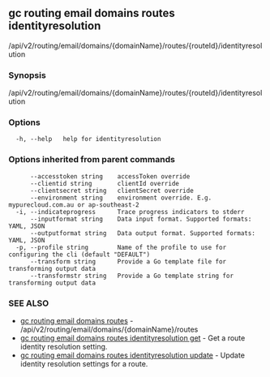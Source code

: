 ## gc routing email domains routes identityresolution

/api/v2/routing/email/domains/{domainName}/routes/{routeId}/identityresolution

### Synopsis

/api/v2/routing/email/domains/{domainName}/routes/{routeId}/identityresolution

### Options

```
  -h, --help   help for identityresolution
```

### Options inherited from parent commands

```
      --accesstoken string    accessToken override
      --clientid string       clientId override
      --clientsecret string   clientSecret override
      --environment string    environment override. E.g. mypurecloud.com.au or ap-southeast-2
  -i, --indicateprogress      Trace progress indicators to stderr
      --inputformat string    Data input format. Supported formats: YAML, JSON
      --outputformat string   Data output format. Supported formats: YAML, JSON
  -p, --profile string        Name of the profile to use for configuring the cli (default "DEFAULT")
      --transform string      Provide a Go template file for transforming output data
      --transformstr string   Provide a Go template string for transforming output data
```

### SEE ALSO

* [gc routing email domains routes](gc_routing_email_domains_routes.html)	 - /api/v2/routing/email/domains/{domainName}/routes
* [gc routing email domains routes identityresolution get](gc_routing_email_domains_routes_identityresolution_get.html)	 - Get a route identity resolution setting.
* [gc routing email domains routes identityresolution update](gc_routing_email_domains_routes_identityresolution_update.html)	 - Update identity resolution settings for a route.


